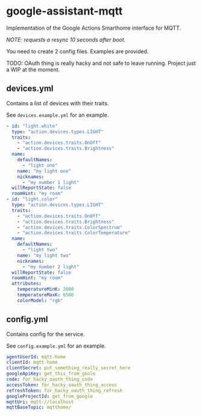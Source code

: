 # google-assistant-mqtt

Implementation of the Google Actions Smarthome interface for MQTT.

_NOTE: requests a resync 10 seconds after boot._

You need to create 2 config files. Examples are provided.

TODO: OAuth thing is really hacky and not safe to leave running. Project just a WIP at the moment.

## devices.yml

Contains a list of devices with their traits.

See `devices.example.yml` for an example.

```yml
- id: "light.white"
  type: "action.devices.types.LIGHT"
  traits:
    - "action.devices.traits.OnOff"
    - "action.devices.traits.Brightness"
  name:
    defaultNames:
      - "light one"
    name: "my light one"
    nicknames:
      - "my number 1 light"
  willReportState: false
  roomHint: "my room"
- id: "light.color"
  type: "action.devices.types.LIGHT"
  traits:
    - "action.devices.traits.OnOff"
    - "action.devices.traits.Brightness"
    - "action.devices.traits.ColorSpectrum"
    - "action.devices.traits.ColorTemperature"
  name:
    defaultNames:
      - "light two"
    name: "my light two"
    nicknames:
      - "my number 2 light"
  willReportState: false
  roomHint: "my room"
  attributes:
    temperatureMinK: 2000
    temperatureMaxK: 6500
    colorModel: "rgb"
```

## config.yml

Contains config for the service.

See `config.example.yml` for an example.

```yml
agentUserId: mqtt-home
clientId: mqtt-home
clientSecret: put_something_really_secret_here
googleApiKey: get_this_from_goole
code: for_hacky_oauth_thing_code
accessToken: for_hacky_oauth_thing_access
refreshToken: for_hacky_oauth_thing_refresh
googleProjectId: get_from_google
mqttUri: mqtt://localhost
mqttBaseTopic: mqtthome/
```

